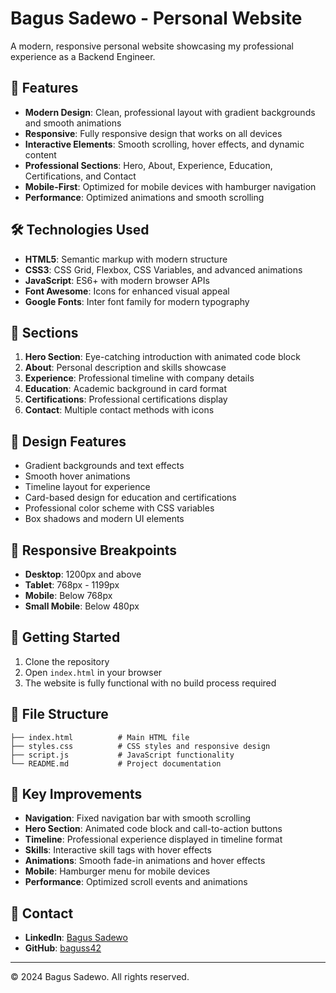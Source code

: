 # Bagus Sadewo - Personal Website

A modern, responsive personal website showcasing my professional experience as a Backend Engineer.

## 🚀 Features

- **Modern Design**: Clean, professional layout with gradient backgrounds and smooth animations
- **Responsive**: Fully responsive design that works on all devices
- **Interactive Elements**: Smooth scrolling, hover effects, and dynamic content
- **Professional Sections**: Hero, About, Experience, Education, Certifications, and Contact
- **Mobile-First**: Optimized for mobile devices with hamburger navigation
- **Performance**: Optimized animations and smooth scrolling

## 🛠️ Technologies Used

- **HTML5**: Semantic markup with modern structure
- **CSS3**: CSS Grid, Flexbox, CSS Variables, and advanced animations
- **JavaScript**: ES6+ with modern browser APIs
- **Font Awesome**: Icons for enhanced visual appeal
- **Google Fonts**: Inter font family for modern typography

## 📱 Sections

1. **Hero Section**: Eye-catching introduction with animated code block
2. **About**: Personal description and skills showcase
3. **Experience**: Professional timeline with company details
4. **Education**: Academic background in card format
5. **Certifications**: Professional certifications display
6. **Contact**: Multiple contact methods with icons

## 🎨 Design Features

- Gradient backgrounds and text effects
- Smooth hover animations
- Timeline layout for experience
- Card-based design for education and certifications
- Professional color scheme with CSS variables
- Box shadows and modern UI elements

## 📱 Responsive Breakpoints

- **Desktop**: 1200px and above
- **Tablet**: 768px - 1199px
- **Mobile**: Below 768px
- **Small Mobile**: Below 480px

## 🚀 Getting Started

1. Clone the repository
2. Open `index.html` in your browser
3. The website is fully functional with no build process required

## 📁 File Structure

```
├── index.html          # Main HTML file
├── styles.css          # CSS styles and responsive design
├── script.js           # JavaScript functionality
└── README.md           # Project documentation
```

## 🌟 Key Improvements

- **Navigation**: Fixed navigation bar with smooth scrolling
- **Hero Section**: Animated code block and call-to-action buttons
- **Timeline**: Professional experience displayed in timeline format
- **Skills**: Interactive skill tags with hover effects
- **Animations**: Smooth fade-in animations and hover effects
- **Mobile**: Hamburger menu for mobile devices
- **Performance**: Optimized scroll events and animations

## 📧 Contact

- **LinkedIn**: [Bagus Sadewo](https://www.linkedin.com/in/bagus-sadewo-b250a5100/)
- **GitHub**: [baguss42](https://github.com/baguss42)

---

© 2024 Bagus Sadewo. All rights reserved.